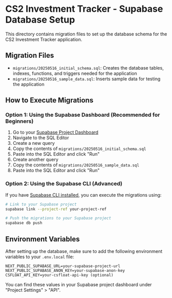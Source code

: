 # CS2 Investment Tracker - Supabase Database Setup

This directory contains migration files to set up the database schema for the CS2 Investment Tracker application.

## Migration Files

- `migrations/20250516_initial_schema.sql`: Creates the database tables, indexes, functions, and triggers needed for the application
- `migrations/20250516_sample_data.sql`: Inserts sample data for testing the application

## How to Execute Migrations

### Option 1: Using the Supabase Dashboard (Recommended for Beginners)

1. Go to your [Supabase Project Dashboard](https://app.supabase.com)
2. Navigate to the SQL Editor
3. Create a new query
4. Copy the contents of `migrations/20250516_initial_schema.sql`
5. Paste into the SQL Editor and click "Run"
6. Create another query
7. Copy the contents of `migrations/20250516_sample_data.sql`
8. Paste into the SQL Editor and click "Run"

### Option 2: Using the Supabase CLI (Advanced)

If you have [Supabase CLI installed](https://supabase.com/docs/guides/cli), you can execute the migrations using:

```bash
# Link to your Supabase project
supabase link --project-ref your-project-ref

# Push the migrations to your Supabase project
supabase db push
```

## Environment Variables

After setting up the database, make sure to add the following environment variables to your `.env.local` file:

```
NEXT_PUBLIC_SUPABASE_URL=your-supabase-project-url
NEXT_PUBLIC_SUPABASE_ANON_KEY=your-supabase-anon-key
CSFLOAT_API_KEY=your-csfloat-api-key (optional)
```

You can find these values in your Supabase project dashboard under "Project Settings" > "API". 